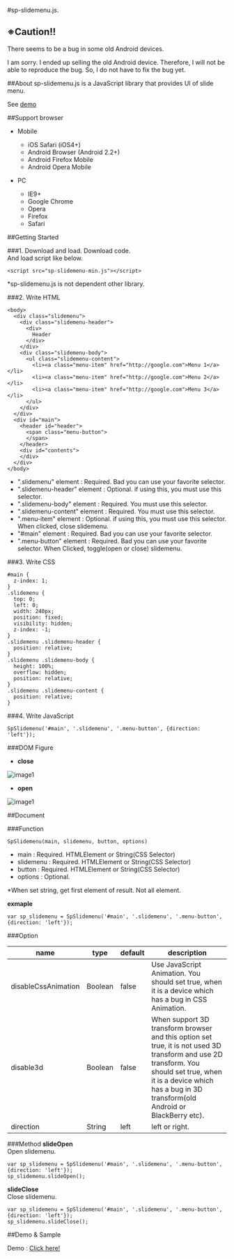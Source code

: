 #sp-slidemenu.js.

## ※Caution!!
There seems to be a bug in some old Android devices.

I am sorry. 
I ended up selling the old Android device. Therefore, I will not be able to reproduce the bug. 
So, I do not have to fix the bug yet.

##About
sp-slidemenu.js is a JavaScript library that provides UI of slide menu.

See [demo](http://be-hase.com.s3.amazonaws.com/static/sp-slidemenu/sample/demo1.html)

##Support browser
* Mobile
  - iOS Safari (iOS4+)
  - Android Browser (Android 2.2+)
  - Android Firefox Mobile
  - Android Opera Mobile
  
* PC
  - IE9+
  - Google Chrome
  - Opera
  - Firefox
  - Safari
  
##Getting Started

###1. Download and load.
Download code.  
And load script like below.  

```
<script src="sp-slidemenu-min.js"></script>
```

*sp-slidemenu.js is not dependent other library.

###2. Write HTML

```
<body>
  <div class="slidemenu">
    <div class="slidemenu-header">
      <div>
        Header
      </div>
    </div>
    <div class="slidemenu-body">
      <ul class="slidemenu-content">
        <li><a class="menu-item" href="http://google.com">Menu 1</a></li>
        <li><a class="menu-item" href="http://google.com">Menu 2</a></li>
        <li><a class="menu-item" href="http://google.com">Menu 3</a></li>
      </ul>
    </div>
  </div>
  <div id="main">
    <header id="header">
      <span class="menu-button">
      </span>
    </header>
    <div id="contents">
    </div>
  </div>
</body>
```

* ".slidemenu" element : Required. Bad you can use your favorite selector.
* ".slidemenu-header" element : Optional. if using this, you must use this selector. 
* ".slidemenu-body" element : Required. You must use this selector. 
* ".slidemenu-content" element : Required. You must use this selector.
* ".menu-item" element : Optional. if using this, you must use this selector. When clicked, close slidemenu.
* "#main" element : Required. Bad you can use your favorite selector.  
* ".menu-button" element : Required. Bad you can use your favorite selector. When Clicked, toggle(open or close) slidemenu. 

###3. Write CSS
```
#main {
  z-index: 1;
}
.slidemenu {
  top: 0;
  left: 0;
  width: 240px;
  position: fixed;
  visibility: hidden;
  z-index: -1;
}
.slidemenu .slidemenu-header {
  position: relative;
}
.slidemenu .slidemenu-body {
  height: 100%;
  overflow: hidden;
  position: relative;
}
.slidemenu .slidemenu-content {
  position: relative;
}
```

###4. Write JavaScript

```
SpSlidemenu('#main', '.slidemenu', '.menu-button', {direction: 'left'});
```

###DOM Figure

* **close**

![image1](http://be-hase.com.s3.amazonaws.com/static/img/SpSlidemenu/image1.png)

* **open**

![image1](http://be-hase.com.s3.amazonaws.com/static/img/SpSlidemenu/image2.png)


##Document

###Function

```
SpSlidemenu(main, slidemenu, button, options)
```

* main : Required. HTMLElement or String(CSS Selector)
* slidemenu : Required. HTMLElement or String(CSS Selector)
* button : Required. HTMLElement or String(CSS Selector)
* options : Optional.

*When set string, get first element of result. Not all element.

**exmaple**  

```
var sp_slidemenu = SpSlidemenu('#main', '.slidemenu', '.menu-button', {direction: 'left'});
```

###Option

name | type | default | description
------------ | ------------- | ------------ | ------------
disableCssAnimation | Boolean | false | Use JavaScript Animation. You should set true, when it is a device which has a bug in CSS Animation.
disable3d | Boolean | false | When support 3D transform browser and this option set true, it is not used 3D transform and use 2D transform. You should set true, when it is a device which has a bug in 3D transform(old Android or BlackBerry etc).
direction | String | left | left or right.

###Method
**slideOpen**  
Open slidemenu.

```
var sp_slidemenu = SpSlidemenu('#main', '.slidemenu', '.menu-button', {direction: 'left'});
sp_slidemenu.slideOpen();
```

**slideClose**  
Close slidemenu.

```
var sp_slidemenu = SpSlidemenu('#main', '.slidemenu', '.menu-button', {direction: 'left'});
sp_slidemenu.slideClose();
```


##Demo & Sample

Demo : [Click here!](http://be-hase.com.s3.amazonaws.com/static/sp-slidemenu/sample/demo1.html)
